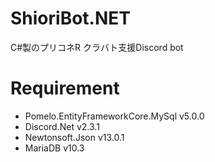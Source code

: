 # ShioriBot.NET
C#製のプリコネR クラバト支援Discord bot

# Requirement

* Pomelo.EntityFrameworkCore.MySql v5.0.0
* Discord.Net v2.3.1
* Newtonsoft.Json v13.0.1
* MariaDB v10.3
